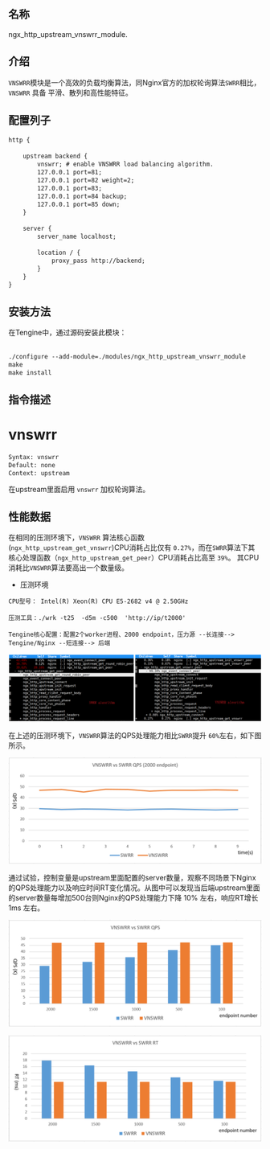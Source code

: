 
## 名称 

ngx_http_upstream_vnswrr_module.


## 介绍

`VNSWRR`模块是一个高效的负载均衡算法，同Nginx官方的加权轮询算法`SWRR`相比，`VNSWRR` 具备 平滑、散列和高性能特征。

## 配置列子

```
http {

    upstream backend {
        vnswrr; # enable VNSWRR load balancing algorithm.
        127.0.0.1 port=81;
        127.0.0.1 port=82 weight=2;
        127.0.0.1 port=83;
        127.0.0.1 port=84 backup;
        127.0.0.1 port=85 down;
    }
    
    server {
        server_name localhost;
        
        location / {
            proxy_pass http://backend;
        }
    }
}

```
    
## 安装方法

在Tengine中，通过源码安装此模块：


```

./configure --add-module=./modules/ngx_http_upstream_vnswrr_module
make
make install

```
    

## 指令描述

vnswrr
=======
```
Syntax: vnswrr
Default: none
Context: upstream
```

在upstream里面启用 `vnswrr` 加权轮询算法。
    
    

## 性能数据


在相同的压测环境下，`VNSWRR` 算法核心函数(`ngx_http_upstream_get_vnswrr`)CPU消耗占比仅有 `0.27%`，而在`SWRR`算法下其核心处理函数（`ngx_http_upstream_get_peer`）CPU消耗占比高至 `39%`。 其CPU消耗比`VNSWRR`算法要高出一个数量级。

* 压测环境

```
CPU型号： Intel(R) Xeon(R) CPU E5-2682 v4 @ 2.50GHz

压测工具：./wrk -t25  -d5m -c500  'http://ip/t2000'

Tengine核心配置：配置2个worker进程、2000 endpoint，压力源 --长连接--> Tengine/Nginx --短连接--> 后端
```

![image](/docs/image/vnswrr_vs_swrr_fhot.png)


在上述的压测环境下，`VNSWRR`算法的QPS处理能力相比`SWRR`提升 `60%`左右，如下图所示。

![image](/docs/image/vnswrr_vs_swrr_2000.png)


通过试验，控制变量是upstream里面配置的server数量，观察不同场景下Nginx的QPS处理能力以及响应时间RT变化情况。从图中可以发现当后端upstream里面的server数量每增加500台则Nginx的QPS处理能力下降 10% 左右，响应RT增长 1ms 左右。

![image](/docs/image/vnswrr_vs_swrr_qps.png)

![image](/docs/image/vnswrr_vs_swrr_rt.png)


